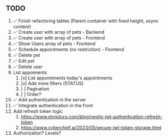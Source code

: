 ## TODO

1. ✅ Finish refactoring tables (Parent container with fixed height, async content)
2. ✅ Create user with array of pets - Backend
3. ✅ Create user with array of pets - Frontend
4. ✅ Show Users array of pets - Frontend
5. ✅ Schedule appointments (no restriction) - Frontend
6. ✅ Delete pet
7. ✅ Edit pet
8. ✅ Delete user
9. List appoiments
   1. [x] List appointments today's appointments
   2. [x] Add more filters (STATUS)
   3. [ ] Pagination
   4. [ ] Order?
10. ✅ Add authentication in the server
11. ✅ Integrate authentication in the front
12. Add refresh token logic
    1. https://www.elvisduru.com/blog/nestjs-jwt-authentication-refresh-token
    2. https://www.cyberchief.ai/2023/05/secure-jwt-token-storage.html
13. Authorization? Levels?
